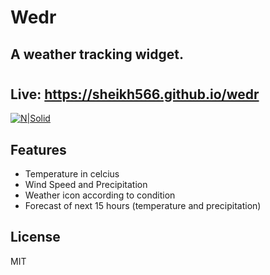# Wedr
## A weather tracking widget.
#
## Live: https://sheikh566.github.io/wedr
[![N|Solid](https://i2.paste.pics/HK926.png)](https://nodesource.com/products/nsolid)

## Features

- Temperature in celcius
- Wind Speed and Precipitation
- Weather icon according to condition
- Forecast of next 15 hours (temperature and precipitation)

## License

MIT
